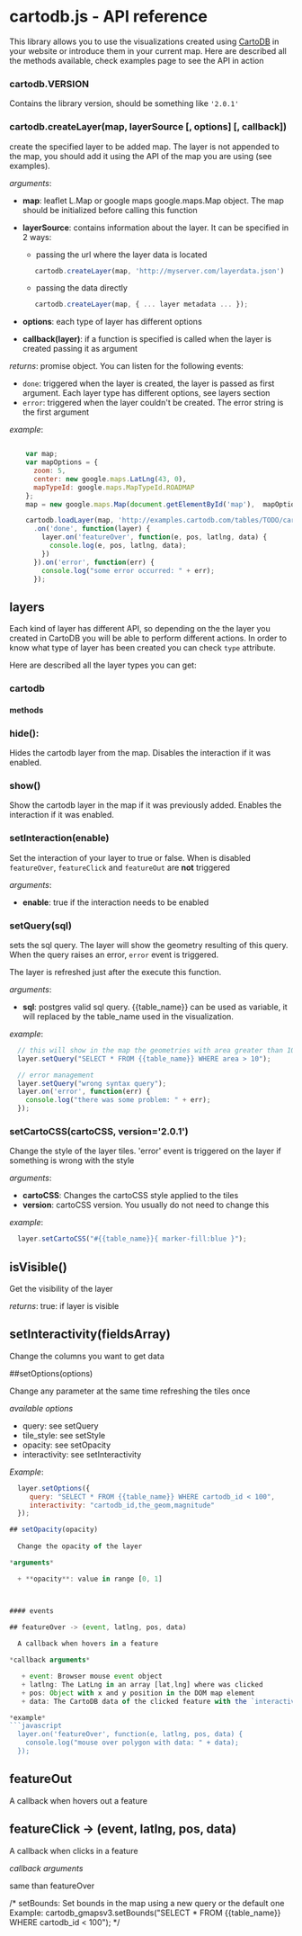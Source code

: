 
# cartodb.js - API reference

This library allows you to use the visualizations created using [CartoDB](http://cartodb.com/ "cartodb") in your website or introduce them in your current map. Here are described all the methods available, check examples page to see the API in action




### **cartodb.VERSION**

Contains the library version, should be something like ``'2.0.1'``




### **cartodb.createLayer**(map, layerSource [, options] [, callback])

create the specified layer to be added map. The layer is not appended to the map, you should add it using the API of the map you are using (see examples).

*arguments*:

  + **map**: leaflet L.Map or google maps google.maps.Map object. The map should be initialized before calling this function

  + **layerSource**: contains information about the layer. It can be specified in 2 ways:

    - passing the url where the layer data is located

    ```javascript
       cartodb.createLayer(map, 'http://myserver.com/layerdata.json')
    ```

    - passing the data directly

    ```javascript
       cartodb.createLayer(map, { ... layer metadata ... });
    ```

  + **options**: each type of layer has different options
  + **callback(layer)**: if a function is specified is called when the layer is created passing it as argument

*returns*: promise object. You can listen for the following events:

  + ``done``: triggered when the layer is created, the layer is passed as first argument. Each layer type has different options, see layers section
  + ``error``: triggered when the layer couldn't be created. The error string is the first argument


*example*:

```javascript

    var map;
    var mapOptions = {
      zoom: 5,
      center: new google.maps.LatLng(43, 0),
      mapTypeId: google.maps.MapTypeId.ROADMAP
    };
    map = new google.maps.Map(document.getElementById('map'),  mapOptions);

    cartodb.loadLayer(map, 'http://examples.cartodb.com/tables/TODO/cartodb.js')
      .on('done', function(layer) {
        layer.on('featureOver', function(e, pos, latlng, data) {
          console.log(e, pos, latlng, data);
        })
      }).on('error', function(err) {
        console.log("some error occurred: " + err);
      });

```



## layers 

Each kind of layer has different API, so depending on the the layer you created in CartoDB you will be able to perform different actions. In order to know what type of layer has been created you can check ``type`` attribute. 

Here are described all the layer types you can get:

### **cartodb**

#### methods


### **hide()**: 

  Hides the cartodb layer from the map. Disables the interaction if it was enabled.

### **show()**

  Show the cartodb layer in the map if it was previously added. Enables the interaction if it was enabled.

### **setInteraction(enable)** 

  Set the interaction of your layer to true or false. When is disabled ``featureOver``, ``featureClick`` and ``featureOut`` are **not** triggered

*arguments*:

  + **enable**: true if the interaction needs to be enabled

### **setQuery(sql)** 
  sets the sql query. The layer will show the geometry resulting of this query. When the query raises an error, ``error`` event is triggered. 

  The layer is refreshed just after the execute this function.

*arguments*:

  + **sql**: postgres valid sql query. {{table_name}} can be used as variable, it will replaced by the table_name used in the visualization.

*example*:

```javascript
  // this will show in the map the geometries with area greater than 10
  layer.setQuery("SELECT * FROM {{table_name}} WHERE area > 10");

  // error management
  layer.setQuery("wrong syntax query");
  layer.on('error', function(err) {
    console.log("there was some problem: " + err);
  });
```

### setCartoCSS(cartoCSS, version='2.0.1') 
  Change the style of the layer tiles.
  'error' event is triggered on the layer if something is wrong with the style

*arguments*:

  + **cartoCSS**: Changes the cartoCSS style applied to the tiles 
  + **version**: cartoCSS version. You usually do not need to change this
  
  
*example*:

```javascript
  layer.setCartoCSS("#{{table_name}}{ marker-fill:blue }");
```

## isVisible()

  Get the visibility of the layer

*returns*:
  true: if layer is visible

## setInteractivity(fieldsArray)

  Change the columns you want to get data

##setOptions(options) 

  Change any parameter at the same time refreshing the tiles once 

*available options*
  + query: see setQuery
  + tile_style: see setStyle
  + opacity: see setOpacity
  + interactivity: see setInteractivity
  
*Example*: 

```javascript
  layer.setOptions({
     query: "SELECT * FROM {{table_name}} WHERE cartodb_id < 100", 
     interactivity: "cartodb_id,the_geom,magnitude"
  });

## setOpacity(opacity)
  
  Change the opacity of the layer

*arguments*

  + **opacity**: value in range [0, 1]



#### events 

## featureOver -> (event, latlng, pos, data)
  
  A callback when hovers in a feature

*callback arguments*

   + event: Browser mouse event object
   + latlng: The LatLng in an array [lat,lng] where was clicked
   + pos: Object with x and y position in the DOM map element
   + data: The CartoDB data of the clicked feature with the `interactivity` param.

*example*
```javascript
  layer.on('featureOver', function(e, latlng, pos, data) {
    console.log("mouse over polygon with data: " + data);
  });
```

## featureOut

  A callback when hovers out a feature

## featureClick -> (event, latlng, pos, data)

  A callback when clicks in a feature

*callback arguments*

  same than featureOver

/*
setBounds: Set bounds in the map using a new query or the default one Example: cartodb_gmapsv3.setBounds("SELECT * FROM {{table_name}} WHERE cartodb_id < 100");
*/

